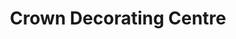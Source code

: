 ---
title: "Crown Decorating Centre"
url: /aberdeen/crown-decorating-centre/
shop: Raumausstattung
---
